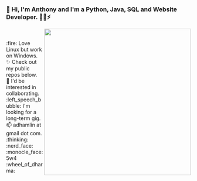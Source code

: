 ### 👋 Hi, I'm Anthony and I'm a Python, Java, SQL and Website Developer. :man_technologist:⚡
<img align="right" src="https://camo.githubusercontent.com/3037d9317fc8aaa3e9a5dfded64cb3aab8c0b6c5/68747470733a2f2f6d69726f2e6d656469756d2e636f6d2f6d61782f3638302f312a495247486d69477361313673746564517649615a66772e676966" width="400" data-canonical-src="https://miro.medium.com/max/680/1*IRGHmiGsa16stedQvIaZfw.gif" style="max-width:100%;"><br/>
<div style="text-align: left">
:fire: Love Linux but work on Windows. <br/>
✨ Check out my public repos below. <br/>
👯 I'd be interested in collaborating. <br/>
:left_speech_bubble: I'm looking for a long-term gig. <br/>
📫 adhamlin at gmail dot com. <br/>
:thinking: :nerd_face: :monocle_face: 5w4<br/>
:wheel_of_dharma:<br/>
 </div>
<!--
**Hamberfim/hamberfim** is a ✨ _special_ ✨ repository because its `README.md` (this file) appears on your GitHub profile.

Here are some ideas to get you started:

- 🔭 I’m currently working on ...
- 🌱 I’m currently learning ...
- 👯 I’m looking to collaborate on ...
- 🤔 I’m looking for help with ...
- 💬 Ask me about ...
- 📫 How to reach me: ...
- 😄 Pronouns: ...
- ⚡ Fun fact: ...
-->
